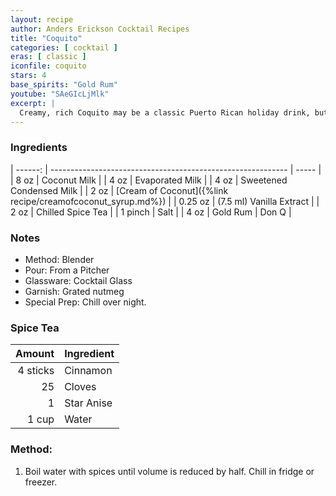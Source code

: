 ```yaml
---
layout: recipe
author: Anders Erickson Cocktail Recipes
title: "Coquito"
categories: [ cocktail ]
eras: [ classic ]
iconfile: coquito
stars: 4
base_spirits: "Gold Rum"
youtube: "SAeGIcLjMlk"
excerpt: |
  Creamy, rich Coquito may be a classic Puerto Rican holiday drink, but don't let the seasons limit you—this combination of rum, milk, coconut, and spices tastes great any time of year.
---
```


### Ingredients

| ------: | ----------------------------------------------------------- | ----- |
| 8 oz | Coconut Milk |
| 4 oz | Evaporated Milk |
| 4 oz | Sweetened Condensed Milk |
| 2 oz | [Cream of Coconut]({%link recipe/creamofcoconut_syrup.md%}) |
| 0.25 oz | (7.5 ml) Vanilla Extract |
| 2 oz | Chilled Spice Tea |
| 1 pinch | Salt |
| 4 oz | Gold Rum | Don Q |

### Notes

- Method: Blender
- Pour: From a Pitcher
- Glassware: Cocktail Glass
- Garnish: Grated nutmeg
- Special Prep: Chill over night.

### Spice Tea

|   Amount | Ingredient |
| -------: | ---------- |
| 4 sticks | Cinnamon   |
|       25 | Cloves     |
|        1 | Star Anise |
|    1 cup | Water      |

### Method:

1. Boil water with spices until volume is reduced by half. Chill in fridge or freezer.
